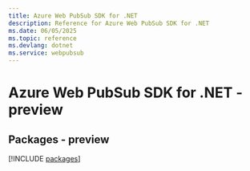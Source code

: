 ```yaml
---
title: Azure Web PubSub SDK for .NET
description: Reference for Azure Web PubSub SDK for .NET
ms.date: 06/05/2025
ms.topic: reference
ms.devlang: dotnet
ms.service: webpubsub
---
```

# Azure Web PubSub SDK for .NET - preview
## Packages - preview
[!INCLUDE [packages](web-pubsub-index.md)]